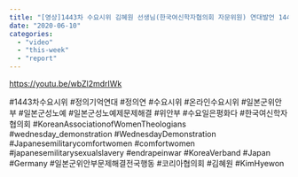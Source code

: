 ```yaml
---
title: "[영상]1443차 수요시위 김혜원 선생님(한국여신학자협의회 자문위원) 연대발언 1443rd Wednesday Demonstration Kim Hye-won Solidarity Speech"
date: "2020-06-10"
categories: 
  - "video"
  - "this-week"
  - "report"
---
```


https://youtu.be/wbZl2mdrIWk

#1443차수요시위 #정의기억연대 #정의연 #수요시위 #온라인수요시위 #일본군위안부 #일본군성노예 #일본군성노예제문제해결 #위안부 #수요일은평화다 #한국여신학자협의회 #KoreanAssociationofWomenTheologians #wednesday\_demonstration #WednesdayDemonstration #Japanesemilitarycomfortwomen #comfortwomen #japanesemilitarysexualslavery #endrapeinwar #KoreaVerband #Japan #Germany #일본군위안부문제해결전국행동 #코리아협의회 #김혜원 #KimHyewon
